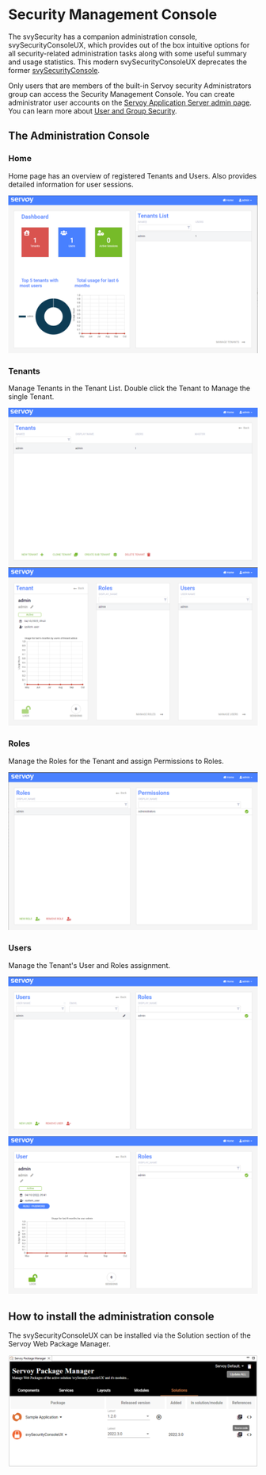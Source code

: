 # Security Management Console

The svySecurity has a companion administration console, svySecurityConsoleUX, which provides out of the box intuitive options for all security-related administration tasks along with some useful summary and usage statistics. This modern svySecurityConsoleUX deprecates the former [svySecurityConsole](classic-security-management-console.md).

Only users that are members of the built-in Servoy security Administrators group can access the Security Management Console. You can create administrator user accounts on the [Servoy Application Server admin page](https://wiki.servoy.com/display/public/DOCS/Servoy+Admin+Page). You can learn more about [User and Group Security](https://wiki.servoy.com/display/DOCS/Defining+User+and+Group+Security).

## The Administration Console

### Home

Home page has an overview of registered Tenants and Users. Also provides detailed information for user sessions.

![Security Management Console Home Page](../../../../../.gitbook/assets/svySecurityConsoleUXHomePage.png)

### Tenants

Manage Tenants in the Tenant List. Double click the Tenant to Manage the single Tenant.

![Security Management Console Tenants List Page](../../../../../.gitbook/assets/svySecurityConsoleUXTenantsPage.png) ![Security Management Console Tenant Page](../../../../../.gitbook/assets/svySecurityConsoleUXTenantPage.png)

### Roles

Manage the Roles for the Tenant and assign Permissions to Roles.

![Security Management Console Roles List Page](../../../../../.gitbook/assets/svySecurityConsoleUXRolesPage.png)

### Users

Manage the Tenant's User and Roles assignment.

![Security Management Console Users List Page](../../../../../.gitbook/assets/svySecurityConsoleUXUserRolesPage.png) ![Security Management Console User Page](../../../../../.gitbook/assets/svySecurityConsoleUXUserPage.png)

## How to install the administration console

The svySecurityConsoleUX can be installed via the Solution section of the Servoy Web Package Manager.

![Security Management Console WPM](../../../../../.gitbook/assets/svySecurityConsoleUX.png)
